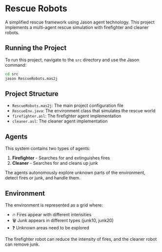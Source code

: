 # Rescue Robots

A simplified rescue framework using Jason agent technology. This project implements a multi-agent rescue simulation with firefighter and cleaner robots.

## Running the Project

To run this project, navigate to the `src` directory and use the Jason command:

```bash
cd src
jason RescueRobots.mas2j
```

## Project Structure

- `RescueRobots.mas2j`: The main project configuration file
- `RescueEnv.java`: The environment class that simulates the rescue world
- `firefighter.asl`: The firefighter agent implementation
- `cleaner.asl`: The cleaner agent implementation

## Agents

This system contains two types of agents:

1. **Firefighter** - Searches for and extinguishes fires
2. **Cleaner** - Searches for and cleans up junk

The agents autonomously explore unknown parts of the environment, detect fires or junk, and handle them.

## Environment

The environment is represented as a grid where:

- 🔥 Fires appear with different intensities
- 🗑️ Junk appears in different types (junk10, junk20)
- ❓ Unknown areas need to be explored

The firefighter robot can reduce the intensity of fires, and the cleaner robot can remove junk.
